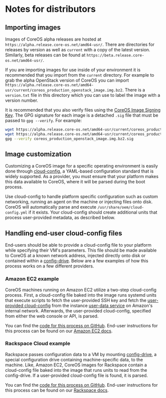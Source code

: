 # Notes for distributors

## Importing images

Images of CoreOS alpha releases are hosted at `https://alpha.release.core-os.net/amd64-usr/`. There are directories for releases by version as well as `current` with a copy of the latest version. Similarly, beta releases can be found at `https://beta.release.core-os.net/amd64-usr/`.

If you are importing images for use inside of your environment it is recommended that you import from the `current` directory. For example to grab the alpha OpenStack version of CoreOS you can import `https://alpha.release.core-os.net/amd64-usr/current/coreos_production_openstack_image.img.bz2`. There is a `version.txt` file in this directory which you can use to label the image with a version number.

It is recommended that you also verify files using the [CoreOS Image Signing Key][signing-key]. The GPG signature for each image is a detached `.sig` file that must be passed to `gpg --verify`. For example:

```sh
wget https://alpha.release.core-os.net/amd64-usr/current/coreos_production_openstack_image.img.bz2
wget https://alpha.release.core-os.net/amd64-usr/current/coreos_production_openstack_image.img.bz2.sig
gpg --verify coreos_production_openstack_image.img.bz2.sig
```

[signing-key]: https://coreos.com/security/image-signing-key

## Image customization

Customizing a CoreOS image for a specific operating environment is easily done through [cloud-config]({{site.baseurl}}/docs/cluster-management/setup/cloudinit-cloud-config/), a YAML-based configuration standard that is widely supported. As a provider, you must ensure that your platform makes this data available to CoreOS, where it will be parsed during the boot process.

Use cloud-config to handle platform specific configuration such as custom networking, running an agent on the machine or injecting files onto disk. CoreOS will automatically parse and execute `/usr/share/oem/cloud-config.yml` if it exists. Your cloud-config should create additional units that process user-provided metadata, as described below.

## Handling end-user cloud-config files

End-users should be able to provide a cloud-config file to your platform while specifying their VM's parameters. This file should be made available to CoreOS at a known network address, injected directly onto disk or contained within a [config-drive][config-drive-docs]. Below are a few examples of how this process works on a few different providers.

[config-drive-docs]: http://docs.openstack.org/user-guide/cli_config_drive.html

### Amazon EC2 example

CoreOS machines running on Amazon EC2 utilize a two-step cloud-config process. First, a cloud-config file baked into the image runs systemd units that execute scripts to fetch the user-provided SSH key and fetch the [user-provided cloud-config][amazon-cloud-config] from the instance [user-data service][amazon-user-data-doc] on Amazon's internal network. Afterwards, the user-provided cloud-config, specified from either the web console or API, is parsed.

You can find the [code for this process on GitHub][amazon-github]. End-user instructions for this process can be found on our [Amazon EC2 docs][amazon-cloud-config].

[amazon-github]: https://github.com/coreos/coreos-overlay/tree/master/coreos-base/oem-ec2-compat
[amazon-user-data-doc]: http://docs.aws.amazon.com/AWSEC2/latest/UserGuide/AESDG-chapter-instancedata.html#instancedata-user-data-retrieval
[amazon-cloud-config]: booting-on-ec2.md#cloud-config

### Rackspace Cloud example

Rackspace passes configuration data to a VM by mounting [config-drive][config-drive-docs], a special configuration drive containing machine-specific data, to the machine. Like, Amazon EC2, CoreOS images for Rackspace contain a cloud-config file baked into the image that runs units to read from the config-drive. If a user-provided cloud-config file is found, it is parsed.

You can find the [code for this process on GitHub][rackspace-github]. End-user instructions for this process can be found on our [Rackspace docs][rackspace-cloud-config].

[rackspace-github]: https://github.com/coreos/coreos-overlay/tree/master/coreos-base/oem-rackspace
[rackspace-cloud-config]: booting-on-rackspace.md#cloud-config
